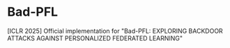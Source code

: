 # Bad-PFL
[ICLR 2025] Official implementation for "Bad-PFL: EXPLORING BACKDOOR ATTACKS AGAINST PERSONALIZED FEDERATED LEARNING"
